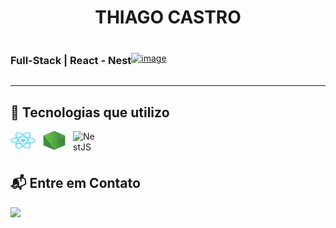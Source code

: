 <div align="center" >
  <h1>THIAGO CASTRO</h1>
  <div style="display: flex; align-items: center; flex-direction: row; ">
    <h3>Full-Stack | React - Nest</h3>  
    <a href="https://www.linkedin.com/in/thiago-castro-dev">
      <img width="40" height="40" alt="image" src="https://github.com/user-attachments/assets/55d51399-b504-4743-8f56-923787db66fe" />
    </a>
  </div>
</div> 

---

## 🚀 Tecnologias que utilizo  

<div style="display: flex; flex-wrap: wrap; gap: 10px;">
  <img align="center" alt="ReactJS" height="30" width="40" src="https://raw.githubusercontent.com/devicons/devicon/master/icons/react/react-original.svg">
  <img align="center" alt="NodeJS" height="30" width="40" src="https://raw.githubusercontent.com/devicons/devicon/master/icons/nodejs/nodejs-original.svg">
  <img align="center" alt="NestJS" height="40" width="40" src="https://github.com/user-attachments/assets/e762aba6-7fb2-4ba2-9f4e-8c2267d0d321"> 
</div>

## 📬 Entre em Contato  

<div> 
  <a href="mailto:thiagoc.company@gmail.com"><img src="https://img.shields.io/badge/-Gmail-%23333?style=for-the-badge&logo=gmail&logoColor=white" target="_blank"></a>
</div>


